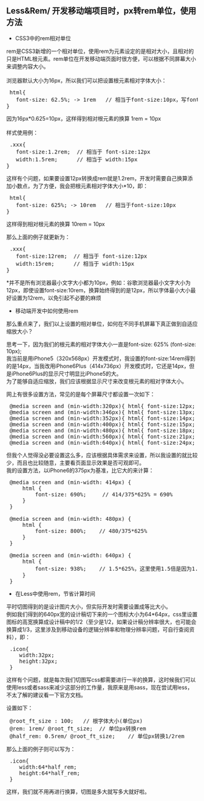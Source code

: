 ## Less&Rem/ 开发移动端项目时，px转rem单位，使用方法

* CSS3中的rem相对单位

rem是CSS3新增的一个相对单位，使用rem为元素设定的是相对大小，且相对的只是HTML根元素。rem单位在开发移动端页面时很方便，可以根据不同屏幕大小来调整内容大小。  
<br/>
浏览器默认大小为16px，所以我们可以把设置根元素相对字体大小：  

<pre>
 html{
   font-size: 62.5%; -> 1rem   // 相当于font-size:10px，写font-size:10px也是一样的
}
</pre>

因为16px*0.625=10px，这样得到相对根元素的换算 1rem = 10px  
<br/>
样式使用例：

<pre>
 .xxx{
   font-size:1.2rem;  // 相当于 font-size:12px
   width:1.5rem;      // 相当于 width:15px
}
</pre>

这样有个问题，如果要设置12px转换成rem就是1.2rem，开发时需要自己换算添加小数点，为了方便，我会把根元素相对字体大小*10，即：  

<pre>
 html{
   font-size: 625%; -> 10rem   // 相当于font-size:10px
} 
</pre>

这样得到相对根元素的换算 10rem = 10px  

那么上面的例子就更新为：  

<pre>
 .xxx{
   font-size:12rem;  // 相当于 font-size:12px
   width:15rem;      // 相当于 width:15px
}
</pre>

*并不是所有浏览器最小文字大小都为10px，例如：谷歌浏览器最小文字大小为12px，即使设置font-size:10rem，换算始终得到的是12px，所以字体最小大小最好设置为12rem，以免引起不必要的麻烦

* 移动端开发中如何使用rem

那么重点来了，我们以上设置的相对单位，如何在不同手机屏幕下真正做到自适应缩放大小？  

思考一下，因为我们的根元素的相对字体大小一直是font-size: 625% (font-size: 10px);
<br/>
我当前是用iPhone5（320x568px）开发模式时，我设置的font-size:14rem得到的是14px，当我改用iPhone6Plus（414x736px）开发模式时，它还是14px，但是iPhone6Plus的显示尺寸明显比iPhone5的大。
<br/>
为了能够自适应缩放，我们应该根据显示尺寸来改变根元素的相对字体大小。

网上有很多设置方法，常见的是每个屏幕尺寸都设置一次如下：

<pre>
 @media screen and (min-width:320px){ html{ font-size:12px; } }  
 @media screen and (min-width:346px){ html{ font-size:13px; } }  
 @media screen and (min-width:352px){ html{ font-size:14px; } }  
 @media screen and (min-width:400px){ html{ font-size:15px; } }  
 @media screen and (min-width:480px){ html{ font-size:18px; } }  
 @media screen and (min-width:560px){ html{ font-size:21px; } }  
 @media screen and (min-width:640px){ html{ font-size:24px; } }  
</pre>

但我个人觉得没必要设置这么多，应该根据具体需求来设置，所以我设置的就比较少，而且也比较随意，主要看页面显示效果是否可观即可。  
我的设置方法，以iPhone6的375px为基准，比它大的来计算：

<pre>
 @media screen and (min-width: 414px) {  
     html {  
         font-size: 690%;     // 414/375*625% = 690%  
     }  
 }  
  
 @media screen and (min-width: 480px) {  
     html {  
         font-size: 800%;    // 480/375*625%  
     }  
 }  

 @media screen and (min-width: 640px) {  
     html {  
         font-size: 938%;    // 1.5*625%，这里使用1.5倍是因为1.5倍对于我的设计页面是刚好合适的大小  
     }  
 }
</pre>

* 在Less中使用rem，节省计算时间

平时切图得到的是设计图片大小，但实际开发时需要设置成等比大小。
<br/>
例如我们得到的640px宽的设计稿切下来的一个图标大小为64*64px，css里设置图标的高宽换算成设计稿中的1/2（至少是1/2，如果设计稿分辨率很大，也可能会换算成1/3，这里涉及到移动设备的逻辑分辨率和物理分辨率问题，可自行查阅资料），即：  

<pre>
 .icon{  
    width:32px;  
    height:32px;  
 }
</pre>

这样有个问题，就是每次我们切图写css都需要进行一半的换算，这时候我们可以使用less或者sass来减少这部分的工作量，我原来是用sass，现在尝试用less，不太了解的建议看一下官方文档。  

设置如下：

<pre>
 @root_ft_size : 100;   // 根字体大小(单位px)  
 @rem: 1rem/ @root_ft_size;  // 单位px转换rem  
 @half_rem: 0.5rem/ @root_ft_size;    // 单位px转换1/2rem
</pre>

那么上面的例子则可以写为：

<pre>
 .icon{  
    width:64*half_rem;  
    height:64*half_rem;  
 }
</pre>

这样，我们就不用再进行换算，切图是多大就写多大就好啦。